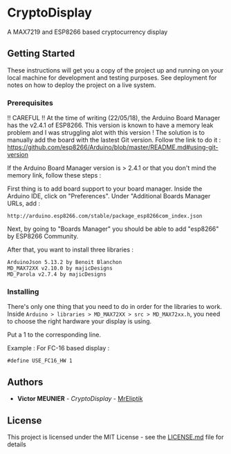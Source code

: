 # CryptoDisplay
A MAX7219 and ESP8266 based cryptocurrency display

## Getting Started

These instructions will get you a copy of the project up and running on your local machine for development and testing purposes. See deployment for notes on how to deploy the project on a live system.

### Prerequisites

!! CAREFUL !! At the time of writing (22/05/18), the Arduino Board Manager has the v2.4.1 of ESP8266. This version is known to have a memory leak problem and I was struggling alot with this version ! The solution is to manually add the board with the lastest Git version. Follow the link to do it : https://github.com/esp8266/Arduino/blob/master/README.md#using-git-version

If the Arduino Board Manager version is > 2.4.1 or that you don't mind the memory link, follow these steps  :

First thing is to add board support to your board manager. Inside the Arduino IDE, click on "Preferences". Under "Additional Boards Manager URLs, add : 

```
http://arduino.esp8266.com/stable/package_esp8266com_index.json
```

Next, by going to "Boards Manager" you should be able to add "esp8266" by ESP8266 Community.

After that, you want to install three libraries : 
```
ArduinoJson 5.13.2 by Benoit Blanchon
MD_MAX72XX v2.10.0 by majicDesigns
MD_Parola v2.7.4 by majicDesigns
```


### Installing

There's only one thing that you need to do in order for the libraries to work.
Inside ```Arduino > libraries > MD_MAX72XX > src > MD_MAX72xx.h```, you need to choose the right hardware your display is using.

Put a 1 to the corresponding line.

Example :
For FC-16 based display :
```
#define	USE_FC16_HW	1
```


## Authors

* **Victor MEUNIER** - *CryptoDisplay* - [MrEliptik](https://github.com/MrEliptik)


## License

This project is licensed under the MIT License - see the [LICENSE.md](LICENSE.md) file for details
